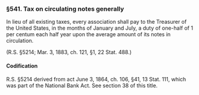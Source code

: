 ### §541. Tax on circulating notes generally ###

In lieu of all existing taxes, every association shall pay to the Treasurer of the United States, in the months of January and July, a duty of one-half of 1 per centum each half year upon the average amount of its notes in circulation.

(R.S. §5214; Mar. 3, 1883, ch. 121, §1, 22 Stat. 488.)

#### Codification ####

R.S. §5214 derived from act June 3, 1864, ch. 106, §41, 13 Stat. 111, which was part of the National Bank Act. See section 38 of this title.